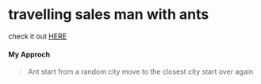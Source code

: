 # travelling sales man with ants

check it out [HERE](https://ayushmantripathy.github.io/travelling_sales_man_with_ants/) <br/>

#### My Approch

> Ant start from a random city
> move to the closest city
> start over again
